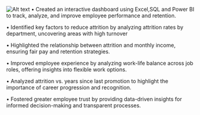 
![Alt text](https://github.com/shubhangidoltade/HR-Analytics/blob/f55a0c29aabe3732b4a9359243b7bec82c5aefa2/HR%20Analytics%20Power%20BI%20Dashboard%201.png)
• Created an interactive dashboard using Excel,SQL and Power BI to track, analyze, and improve employee performance and retention.

• Identified key factors to reduce attrition by analyzing attrition rates by department, uncovering areas with high turnover

• Highlighted the relationship between attrition and monthly income, ensuring fair pay and retention strategies.

• Improved employee experience by analyzing work-life balance across job roles, offering insights into flexible work options.

• Analyzed attrition vs. years since last promotion to highlight the importance of career progression and recognition.

• Fostered greater employee trust by providing data-driven insights for informed decision-making and transparent processes.
